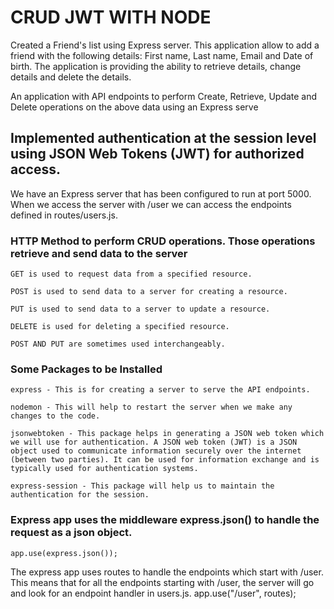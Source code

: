 # CRUD JWT WITH NODE
Created a Friend's list using Express server. This application allow to add a friend with the following details: 
   First name, 
   Last name, 
   Email and 
   Date of birth.
 The application is providing the ability to retrieve details, change details and delete the details.

 An application with API endpoints to perform Create, Retrieve, Update and Delete operations on the above data using an Express serve

 ## Implemented authentication at the session level using JSON Web Tokens (JWT) for authorized access.

 
 We have an Express server that has been configured to run at port 5000. When we access the server with /user we can access the endpoints defined in routes/users.js.

 ### HTTP Method to perform CRUD operations. Those operations retrieve and send data to the server

    GET is used to request data from a specified resource.

    POST is used to send data to a server for creating a resource.

    PUT is used to send data to a server to update a resource.

    DELETE is used for deleting a specified resource.

    POST AND PUT are sometimes used interchangeably.

### Some Packages to be Installed


    express - This is for creating a server to serve the API endpoints.

    nodemon - This will help to restart the server when we make any changes to the code.

    jsonwebtoken - This package helps in generating a JSON web token which we will use for authentication. A JSON web token (JWT) is a JSON object used to communicate information securely over the internet (between two parties). It can be used for information exchange and is typically used for authentication systems.

    express-session - This package will help us to maintain the authentication for the session.

### Express app uses the middleware express.json() to handle the request as a json object.
    app.use(express.json());

The express app uses routes to handle the endpoints which start with /user. This means that for all the endpoints starting with /user, the server will go and look for an endpoint handler in users.js.
    app.use("/user", routes);    